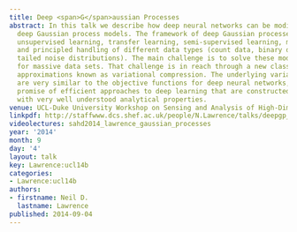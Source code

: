 ```yaml
---
title: Deep <span>G</span>aussian Processes
abstract: In this talk we describe how deep neural networks can be modified to produce
  deep Gaussian process models. The framework of deep Gaussian processes allow for
  unsupervised learning, transfer learning, semi-supervised learning, multi-task learning
  and principled handling of different data types (count data, binary data, heavy
  tailed noise distributions). The main challenge is to solve these models efficiently
  for massive data sets. That challenge is in reach through a new class of variational
  approximations known as variational compression. The underlying variational bounds
  are very similar to the objective functions for deep neural networks, giving the
  promise of efficient approaches to deep learning that are constructed from components
  with very well understood analytical properties.
venue: UCL-Duke University Workshop on Sensing and Analysis of High-Dimensional Data
linkpdf: http://staffwww.dcs.shef.ac.uk/people/N.Lawrence/talks/deepgp_ucl14.pdf
videolectures: sahd2014_lawrence_gaussian_processes
year: '2014'
month: 9
day: '4'
layout: talk
key: Lawrence:ucl14b
categories:
- Lawrence:ucl14b
authors:
- firstname: Neil D.
  lastname: Lawrence
published: 2014-09-04
---
```

